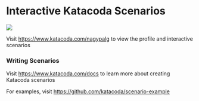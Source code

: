 # Interactive Katacoda Scenarios

[![](http://shields.katacoda.com/katacoda/nagypalg/count.svg)](https://www.katacoda.com/nagypalg "Get your profile on Katacoda.com")

Visit https://www.katacoda.com/nagypalg to view the profile and interactive scenarios

### Writing Scenarios
Visit https://www.katacoda.com/docs to learn more about creating Katacoda scenarios

For examples, visit https://github.com/katacoda/scenario-example

